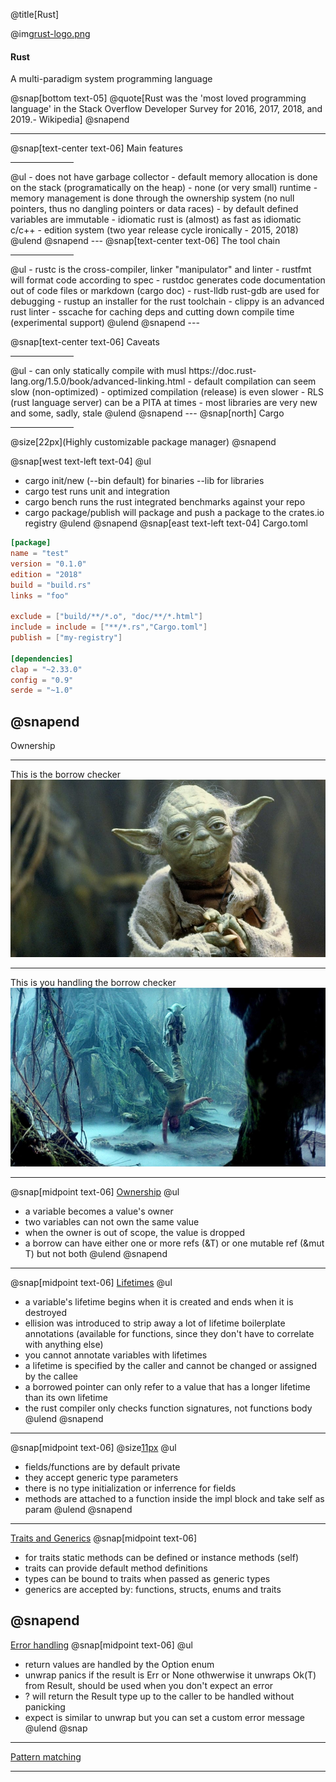 @title[Rust]


@img[rust-logo.png](./assets/img/serveimage.png)
#### Rust

A multi-paradigm system programming language

@snap[bottom text-05]
@quote[Rust was the 'most loved programming language' in the Stack Overflow Developer Survey for 2016, 2017, 2018, and 2019.- Wikipedia]
@snapend

---
@snap[text-center text-06]
Main features
<hr width=20%>
@ul
- does not have garbage collector
- default memory allocation is done on the stack (programatically on the heap)
- none (or very small) runtime 
- memory management is done through the ownership system (no null pointers, thus no dangling pointers or data races)
- by default defined variables are immutable
- idiomatic rust is (almost) as fast as idiomatic c/c++
- edition system (two year release cycle ironically - 2015, 2018)
@ulend
@snapend
---
@snap[text-center text-06]
The tool chain  
<hr width=20%>
@ul
- rustc is the cross-compiler, linker "manipulator" and linter
- rustfmt will format code according to spec
- rustdoc generates code documentation out of code files or markdown (cargo doc)
- rust-lldb rust-gdb are used for debugging 
- rustup an installer for the rust toolchain 
- clippy is an advanced rust linter 
- sscache for caching deps and cutting down compile time (experimental support)
@ulend
@snapend
---

@snap[text-center text-06]
Caveats
<hr width=20%>
@ul
- can only statically compile with musl https://doc.rust-lang.org/1.5.0/book/advanced-linking.html
- default compilation can seem slow (non-optimized)
- optimized compilation (release) is even slower
- RLS (rust language server) can be a PITA at times
- most libraries are very new and some, sadly, stale
@ulend
@snapend
---
@snap[north]
Cargo
<hr width=20%>

@size[22px](Highly customizable package manager)
@snapend

@snap[west text-left text-04]
@ul
- cargo init/new (--bin default) for binaries --lib for libraries
- cargo test runs unit and integration 
- cargo bench runs the rust integrated benchmarks against your repo
- cargo package/publish will package and push a package to the crates.io registry
@ulend
@snapend
@snap[east text-left text-04]
Cargo.toml
```toml
[package]
name = "test"
version = "0.1.0"
edition = "2018"
build = "build.rs"
links = "foo"

exclude = ["build/**/*.o", "doc/**/*.html"]
include = include = ["**/*.rs","Cargo.toml"]
publish = ["my-registry"]

[dependencies]
clap = "~2.33.0"
config = "0.9"
serde = "~1.0"
```
@snapend
---
Ownership

---
This is the borrow checker
![yoda](./assets/yoda.jpeg)

---
This is you handling the borrow checker
![balance](./assets/balance.png)

---
@snap[midpoint text-06]
[Ownership](https://repl.it/@PI_Victor/ownership)
@ul
- a variable becomes a value's owner
- two variables can not own the same value
- when the owner is out of scope, the value is dropped
- a borrow can have either one or more refs (&T) or one mutable ref (&mut T) but not both
@ulend
@snapend
---

@snap[midpoint text-06]
[Lifetimes](https://repl.it/@PI_Victor/lifetimes)
@ul
- a variable's lifetime begins when it is created and ends when it is destroyed
- ellision was introduced to strip away a lot of lifetime boilerplate annotations (available for functions, since they don't have to correlate with anything else)
- you cannot annotate variables with lifetimes
- a lifetime is specified by the caller and cannot be changed or assigned by the callee
- a borrowed pointer can only refer to a value that has a longer lifetime than its own lifetime
- the rust compiler only checks function signatures, not functions body 
@ulend
@snapend
---
@snap[midpoint text-06]
@size[11px]([Structs](https://repl.it/@PI_Victor/structs))
@ul
- fields/functions are by default private
- they accept generic type parameters
- there is no type initialization or inferrence for fields
- methods are attached to a function inside the impl block and take self as param
@ulend
@snapend
---
[Traits and Generics](https://repl.it/@PI_Victor/traits-and-generics)
@snap[midpoint text-06]
- for traits static methods can be defined or instance methods (self)
- traits can provide default method definitions
- types can be bound to traits when passed as generic types
- generics are accepted by: functions, structs, enums and traits

@snapend
---
[Error handling](https://repl.it/@PI_Victor/error-handling)
@snap[midpoint text-06]
@ul
- return values are handled by the Option<T> enum
- unwrap panics if the result is Err or None othwerwise it unwraps Ok(T) from Result, should be used when you don't expect an error
- ? will return the Result type up to the caller to be handled without panicking
- expect is similar to unwrap but you can set a custom error message
@ulend
@snap
---
[Pattern matching](https://repl.it/@PI_Victor/pattern-matching)

---